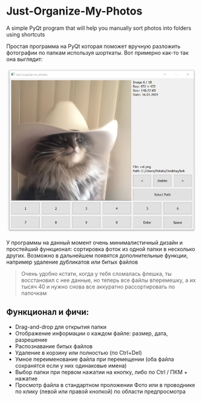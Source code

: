 # Just-Organize-My-Photos
A simple PyQt program that will help you manually sort photos into folders using shortcuts

Простая программа на PyQt которая поможет вручную разложить фотографии по папкам используя шорткаты. Вот примерно как-то так она выглядит:

![cat](/images/cat.png)

У программы на данный момент очень минималистичный дизайн и простейший функционал: сортировка фоток из одной папки в несколько других. Возможно в дальнейшем появятся дополнительные функции, например удаление дубликатов или битых файлов

> Очень удобно кстати, когда у тебя сломалась флешка, ты восстановил с нее данные, но теперь все файлы вперемешку, а их тысяч 40 и нужно снова все аккуратно рассортировать по папочкам

## Функционал и фичи:

* Drag-and-drop для открытия папки
* Отображение информации о каждом файле: размер, дата, разрешение
* Распознавание битых файлов
* Удаление в корзину или полностью (по Ctrl+Del)
* Умное переименование файла при перемещении (оба файла сохранятся если у них одинаковые имена)
* Выбор папки при первом нажатии на кнопку, либо по Ctrl / ПКМ + нажатие
* Просмотр файла в стандартном проложении Фото или в проводнике по клику (левой или правой кнопкой) по области предпросмотра
